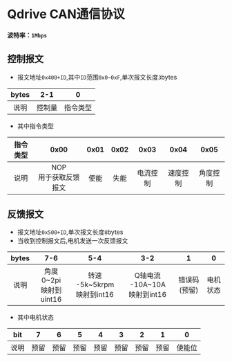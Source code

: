 # Qdrive CAN通信协议

#### 波特率：`1Mbps`

## 控制报文

- 报文地址`0x400+ID`,其中`ID`范围`0x0~0xF`,单次报文长度`3`bytes

| bytes | 2-1 |  0   |
|:-----:|:---:|:----:|
|  说明   | 控制量 | 指令类型 |

- 其中指令类型

| 指令类型 |       0x00       | 0x01 | 0x02 | 0x03 | 0x04 | 0x05 | 
|:----:|:----------------:|:----:|:----:|:----:|:----:|:----:|
|  说明  | NOP<br/>用于获取反馈报文 |  使能  |  失能  | 电流控制 | 速度控制 | 角度控制 |

## 反馈报文

- 报文地址`0x500+ID`,单次报文长度`8`bytes
- 当收到控制报文后,电机发送一次反馈报文

| bytes |          7-6           |            5-4            |            3-2             |    1    |  0   |
|:-----:|:----------------------:|:-------------------------:|:--------------------------:|:-------:|:----:|
|  说明   | 角度 0~2pi<br/>映射到uint16 | 转速 -5k~5krpm<br/>映射到int16 | Q轴电流 -10A~10A<br/>映射到int16 | 错误码(预留) | 电机状态 |

- 其中电机状态

| bit | 7  | 6  | 5  | 4  | 3  | 2  | 1  |  0  |
|:---:|:--:|:--:|:--:|:--:|:--:|:--:|----|:---:|
| 说明  | 预留 | 预留 | 预留 | 预留 | 预留 | 预留 | 预留 | 使能位 |